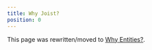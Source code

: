 ```yaml
---
title: Why Joist?
position: 0
---
```


This page was rewritten/moved to [Why Entities?](/docs/modeling/why-entities).
